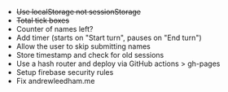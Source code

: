 - ~~Use localStorage not sessionStorage~~
- ~~Total tick boxes~~
- Counter of names left?
- Add timer (starts on "Start turn", pauses on "End turn")
- Allow the user to skip submitting names
- Store timestamp and check for old sessions
- Use a hash router and deploy via GitHub actions > gh-pages
- Setup firebase security rules
- Fix andrewleedham.me